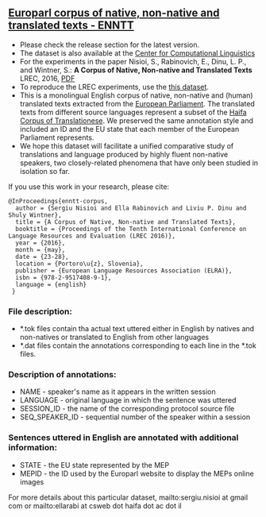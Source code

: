 ## [Europarl corpus of native, non-native and translated texts - ENNTT](https://github.com/senisioi/enntt-release/releases/tag/v1.0)
- Please check the release section for the latest version.
- The dataset is also available at the [Center for Computational Linguistics](http://nlp.unibuc.ro/resources.html)
- For the experiments in the paper Nisioi, S., Rabinovich, E., Dinu, L. P., and Wintner, S.: **A Corpus of Native, Non-native and Translated Texts** LREC, 2016, [PDF](http://www.lrec-conf.org/proceedings/lrec2016/summaries/902.html)
- To reproduce the LREC experiments, use the [this dataset](http://nlp.unibuc.ro/resources/LREC2016_experiment.tar.gz).
- This is a monolingual English corpus of native, non-native and (human) translated texts extracted from the [European Parliament](http://www.statmt.org/europarl/). The translated texts from different source languages represent a subset of the [Haifa Corpus of Translationese](http://arxiv.org/abs/1509.03611). We preserved the same annotation style and included an ID and the EU state that each member of the European Parliament represents.
- We hope this dataset will facilitate a unified comparative study of translations and language produced by highly fluent non-native speakers, two closely-related phenomena that have only been studied in isolation so far.

If you use this work in your research, please cite:
```
@InProceedings{enntt-corpus,
  author = {Sergiu Nisioi and Ella Rabinovich and Liviu P. Dinu and Shuly Wintner},
  title = {A Corpus of Native, Non-native and Translated Texts},
  booktitle = {Proceedings of the Tenth International Conference on Language Resources and Evaluation (LREC 2016)},
  year = {2016},
  month = {may},
  date = {23-28},
  location = {Portoro\u{z}, Slovenia},
  publisher = {European Language Resources Association (ELRA)},
  isbn = {978-2-9517408-9-1},
  language = {english}
 }
```

### File description:
-	*.tok files contain tha actual text uttered either in English by natives and non-natives or translated to English from other languages
-	*.dat files contain the annotations corresponding to each line in the *.tok files.

### Description of annotations:
-	NAME - speaker's name as it appears in the written session 
-	LANGUAGE - original language in which the sentence was uttered 
-	SESSION_ID - the name of the corresponding protocol source file 
-	SEQ_SPEAKER_ID - sequential number of the speaker within a session 

### Sentences uttered in English are annotated with additional information:
-	STATE - the EU state represented by the MEP 
-	MEPID - the ID used by the Europarl website to display the MEPs online images

For more details about this particular dataset, mailto:sergiu.nisioi at gmail com or mailto:ellarabi at csweb dot haifa dot ac dot il

